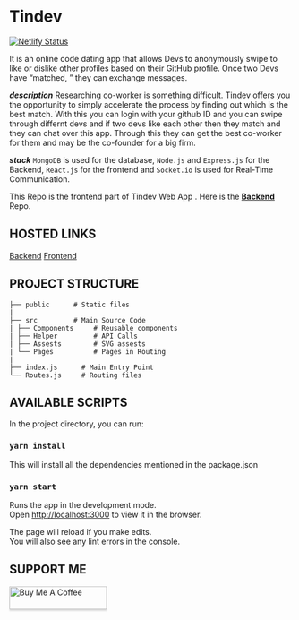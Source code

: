 

# Tindev
  [![Netlify Status](https://api.netlify.com/api/v1/badges/36e12b81-4bce-49a8-a279-ee2739b21afe/deploy-status)](https://app.netlify.com/sites/tindev-app/deploys)
  
It is an online code dating app that allows Devs to anonymously swipe to like or dislike other profiles based on their GitHub profile. Once two Devs have “matched, ” they can exchange messages.  

___description___ Researching co-worker is something difficult. Tindev offers you the opportunity to simply accelerate the process by finding out which is the best match. With this you can login with your github ID and you can swipe through differnt devs and if two devs like each other then they match and they can chat over this app. Through this they can get the best co-worker for them and may be the co-founder for a big firm.

___stack___ `MongoDB` is used for the database, `Node.js` and `Express.js` for the Backend, `React.js` for the frontend and `Socket.io` is used for Real-Time Communication.

This Repo is the frontend part of Tindev Web App .
Here is the [**Backend**](https://github.com/swapnadeepmohapatra/tindev-backend) Repo.
## HOSTED LINKS

[Backend](https://tindev-swapnadeep.herokuapp.com/)
[Frontend](https://tindev.swapnadeep.com/)

## PROJECT STRUCTURE
	
	├── public      # Static files
	|
	├── src         # Main Source Code
	| ├── Components     # Reusable components
	| ├── Helper         # API Calls
	| ├── Assests        # SVG assests
	| └── Pages          # Pages in Routing
	|
	├── index.js      # Main Entry Point  
	└── Routes.js     # Routing files 

	

## AVAILABLE SCRIPTS

In the project directory, you can run:

### `yarn install`

This will install all the dependencies mentioned in the package.json

### `yarn start`

Runs the app in the development mode.<br />
Open [http://localhost:3000](http://localhost:3000) to view it in the browser.

The page will reload if you make edits.<br />
You will also see any lint errors in the console.

## SUPPORT ME

<a href="https://www.buymeacoffee.com/swapnadeep" target="_blank"><img src="https://www.buymeacoffee.com/assets/img/custom_images/orange_img.png" alt="Buy Me A Coffee" style="height: 41px !important;width: 174px !important;box-shadow: 0px 3px 2px 0px rgba(190, 190, 190, 0.5) !important;-webkit-box-shadow: 0px 3px 2px 0px rgba(190, 190, 190, 0.5) !important;" ></a>
